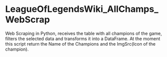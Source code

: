# LeagueOfLegendsWiki_AllChamps_WebScrap
Web Scraping in Python, receives the table with all champions of the game, filters the selected data and transforms it into a DataFrame.
At the moment this script return the Name of the Champions and the ImgSrc(Icon of the champion).
